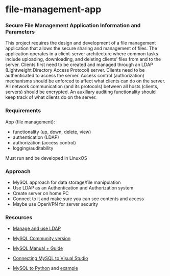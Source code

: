 # file-management-app

### Secure File Management Application Information and Parameters

This project requires the design and development of a file management 
application that allows the secure sharing and management of files. 
The application operates in a client-server architecture where common tasks
include uploading, downloading, and deleting clients’ files from and to the
server. Clients first need to be created and managed through an LDAP
(Lightweight Directory Access Protocol) server. Clients need to be authenticated
to access the server. Access control (authorization) mechanisms should be
enforced to affect what clients can do on the server. All network communication
(and its protocols) between all hosts (clients, servers) should be encrypted.
An auxiliary auditing functionality should keep track of what clients do on the
server.

### Requirements
App (file management):
- functionality (up, down, delete, view)
- authentication (LDAP)	
- authorization (access control)
- logging/auditability

Must run and be developed in LinuxOS

### Approach
- MySQL approach for data storage/file manipulation
- Use LDAP as an Authentication and Authorization system
- Create server on home PC
- Connect to it and make sure you can see contents and access
- Maybe use OpenVPN for server security


### Resources

- [Manage and use LDAP](https://www.digitalocean.com/community/tutorials/how-to-manage-and-use-ldap-servers-with-openldap-utilities)

- [MySQL Community version](https://www.mysql.com/products/community/#:~:text=MySQL%20Community%20Edition%20is%20the,community%20of%20open%20source%20developers.)

- [MySQL Manual + Guide](https://dev.mysql.com/doc/refman/8.0/en/)

- [Connecting MySQL to Visual Studio](https://dev.mysql.com/doc/visual-studio/en/)

- [MySQL to Python](https://dev.mysql.com/doc/connector-python/en/) and [example](https://dev.mysql.com/doc/connector-python/en/connector-python-example-connecting.html)
